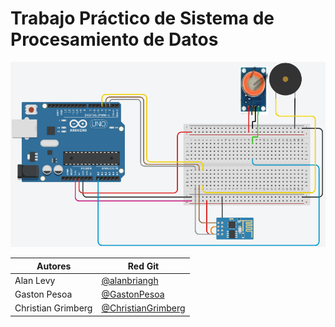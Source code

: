 # Trabajo Práctico de Sistema de Procesamiento de Datos

![Conexion Arduino](/img/GasSensor.png)

Autores                     | Red Git
---------------------------- | -----------------------------------------------------------------------------
Alan Levy                   | [@alanbriangh](https://github.com/alanbriangh)
Gaston Pesoa           | [@GastonPesoa](https://github.com/gastonpesoa)
Christian Grimberg | [@ChristianGrimberg](https://gitlab.com/ChristianGrimberg)